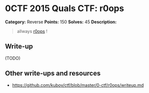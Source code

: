 # 0CTF 2015 Quals CTF: r0ops

**Category:** Reverse
**Points:** 150
**Solves:** 45
**Description:** 

> allways [r0ops](r0ops) !

## Write-up

(TODO)

## Other write-ups and resources

* <https://github.com/kubov/ctf/blob/master/0-ctf/r0ops/writeup.md>
